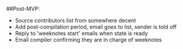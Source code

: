 ##Post-MVP:
* Source contributors list from somewhere decent
* Add post-compilation period, email goes to list, sender is told off
* Reply to 'weeknotes start' emails when state is ready
* Email compiler confirming they are in charge of weeknotes
